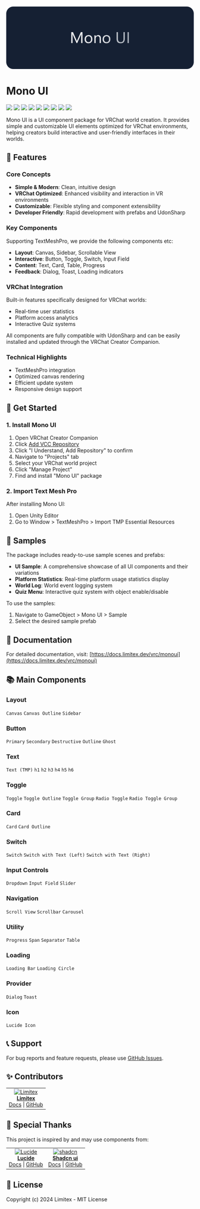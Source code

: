 ![Logo](./Source~/monoui.png)

# Mono UI

[![](https://img.shields.io/github/v/release/Limitex/mono-ui)](https://github.com/Limitex/mono-ui/releases/latest)
[![](https://img.shields.io/badge/License-MIT-green.svg)](./LICENSE.md)
[![](https://img.shields.io/badge/Third_Party_Notices--green.svg)](./THIRD-PARTY-NOTICES.md)
[![](https://img.shields.io/github/downloads/Limitex/mono-ui/total.svg)](https://github.com/Limitex/mono-ui/releases)
[![](https://img.shields.io/github/downloads/Limitex/mono-ui/latest/total.svg)](https://github.com/Limitex/mono-ui/releases/latest)
[![](https://img.shields.io/badge/Documentation-limitex.dev-informational.svg)](https://docs.limitex.dev/vrc/monoui)
[![](https://img.shields.io/badge/Unity-2022.3.22f1-blue.svg)](https://unity.com/)
[![](https://img.shields.io/badge/VRChat_SDK-3.7.0-blue.svg)](https://vrchat.com/home/download)
[![](https://img.shields.io/badge/TextMeshPro-3.0.6-blue.svg)](https://docs.unity3d.com/Packages/com.unity.textmeshpro@3.0/manual/index.html)

Mono UI is a UI component package for VRChat world creation. It provides simple and customizable UI elements optimized for VRChat environments, helping creators build interactive and user-friendly interfaces in their worlds.

## 🌟 Features

### Core Concepts

- **Simple & Modern**: Clean, intuitive design
- **VRChat Optimized**: Enhanced visibility and interaction in VR environments
- **Customizable**: Flexible styling and component extensibility
- **Developer Friendly**: Rapid development with prefabs and UdonSharp

### Key Components

Supporting TextMeshPro, we provide the following components etc:

- **Layout**: Canvas, Sidebar, Scrollable View
- **Interactive**: Button, Toggle, Switch, Input Field
- **Content**: Text, Card, Table, Progress
- **Feedback**: Dialog, Toast, Loading indicators

### VRChat Integration

Built-in features specifically designed for VRChat worlds:

- Real-time user statistics
- Platform access analytics
- Interactive Quiz systems

All components are fully compatible with UdonSharp and can be easily installed and updated through the VRChat Creator Companion.

### Technical Highlights

- TextMeshPro integration
- Optimized canvas rendering
- Efficient update system
- Responsive design support

## 🚀 Get Started

### 1. Install Mono UI

1. Open VRChat Creator Companion
2. Click [Add VCC Repository](https://docs.limitex.dev/vrc/monoui/installation)
3. Click "I Understand, Add Repository" to confirm
4. Navigate to "Projects" tab
5. Select your VRChat world project
6. Click "Manage Project"
7. Find and install "Mono UI" package

### 2. Import Text Mesh Pro

After installing Mono UI:

1. Open Unity Editor
2. Go to Window > TextMeshPro > Import TMP Essential Resources

## 🎁 Samples

The package includes ready-to-use sample scenes and prefabs:

- **UI Sample**: A comprehensive showcase of all UI components and their variations
- **Platform Statistics**: Real-time platform usage statistics display
- **World Log**: World event logging system
- **Quiz Menu**: Interactive quiz system with object enable/disable

To use the samples:

1. Navigate to GameObject > Mono UI > Sample
2. Select the desired sample prefab

## 📖 Documentation

For detailed documentation, visit:
[https://docs.limitex.dev/vrc/monoui](https://docs.limitex.dev/vrc/monoui)

## 📚 Main Components

### Layout

`Canvas` `Canvas Outline` `Sidebar`

### Button

`Primary` `Secondary` `Destructive` `Outline` `Ghost`

### Text

`Text (TMP)` `h1` `h2` `h3` `h4` `h5` `h6`

### Toggle

`Toggle` `Toggle Outline` `Toggle Group` `Radio Toggle` `Radio Toggle Group`

### Card

`Card` `Card Outline`

### Switch

`Switch` `Switch with Text (Left)` `Switch with Text (Right)`

### Input Controls

`Dropdown` `Input Field` `Slider`

### Navigation

`Scroll View` `Scrollbar` `Carousel`

### Utility

`Progress` `Span` `Separator` `Table`

### Loading

`Loading Bar` `Loading Circle`

### Provider

`Dialog` `Toast`

### Icon

`Lucide Icon`

## 📞 Support

For bug reports and feature requests, please use [GitHub Issues](https://github.com/Limitex/mono-ui/issues).

## ✨ Contributors

<table>
  <tr>
    <td align="center">
      <a href="https://github.com/Limitex">
        <img src="https://avatars.githubusercontent.com/u/76650151?v=4" width="100px;" alt="Limitex"/><br />
        <b>Limitex</b>
      </a><br />
      <a href="https://docs.limitex.dev/">Docs</a> |
      <a href="https://github.com/Limitex">GitHub</a>
    </td>
  </tr>
</table>

## 🎉 Special Thanks

This project is inspired by and may use components from:

<table>
  <tr>
    <td align="center">
      <a href="https://lucide.dev/">
        <img src="https://avatars.githubusercontent.com/u/66879934?v=4" width="100px;" alt="Lucide"/><br />
        <b>Lucide</b>
      </a><br />
      <a href="https://lucide.dev/">Docs</a> |
      <a href="https://github.com/lucide-icons/lucide">GitHub</a>
    </td>
    <td align="center">
      <a href="https://ui.shadcn.com/">
        <img src="https://avatars.githubusercontent.com/u/139895814?v=4" width="100px;" alt="shadcn"/><br />
        <b>Shadcn ui</b>
      </a><br />
      <a href="https://ui.shadcn.com/">Docs</a> |
      <a href="https://github.com/shadcn/ui">GitHub</a>
    </td>
  </tr>
</table>

## 📝 License

Copyright (c) 2024 Limitex - MIT License
